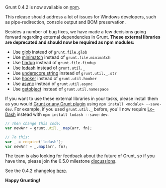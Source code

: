Grunt 0.4.2 is now available on [npm](https://www.npmjs.org/package/grunt).

This release should address a lot of issues for Windows developers, such as pipe-redirection, console output and BOM preservation.

Besides a number of bug fixes, we have made a few decisions going forward regarding external dependencies in Grunt. **These external libraries are deprecated and should now be required as npm modules:**

* Use [glob](https://www.npmjs.org/package/glob) instead of `grunt.file.glob`
* Use [minimatch](https://www.npmjs.org/package/minimatch) instead of `grunt.file.minimatch`
* Use [findup](https://www.npmjs.org/package/findup) instead of `grunt.file.findup`
* Use [lodash](https://www.npmjs.org/package/lodash) instead of `grunt.util._`
* Use [underscore.string](https://www.npmjs.org/package/underscore.string) instead of `grunt.util._.str`
* Use [hooker](https://www.npmjs.org/package/hooker) instead of `grunt.util.hooker`
* Use [async](https://www.npmjs.org/package/async) instead of `grunt.util.async`
* Use [getobject](https://github.com/cowboy/node-getobject) instead of `grunt.util.namespace`

If you want to use these external libraries in your tasks, please install them as you would [Grunt or any Grunt plugin](https://gruntjs.com/getting-started#installing-grunt-and-gruntplugins) using `npm install <module> --save-dev`. For example, if you used `grunt.util._` before, you'll now require [Lo-Dash](http://lodash.com/) instead with `npm install lodash --save-dev`.

```js
// Then change this code:
var newArr = grunt.util._.map(arr, fn);

// To this:
var _ = require('lodash');
var newArr = _.map(arr, fn);
```

The team is also looking for feedback about the future of Grunt, so if you have time, please join the 0.5.0 milestone
[discussions](https://github.com/gruntjs/grunt/issues?direction=desc&milestone=7&page=1&sort=updated&state=open).

See the 0.4.2 changelog [here](https://github.com/gruntjs/grunt/blob/v0.4.2/CHANGELOG).

**Happy Grunting!**
